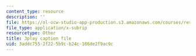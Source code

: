 ```yaml
---
content_type: resource
description: ''
file: https://ol-ocw-studio-app-production.s3.amazonaws.com/courses/res-10-s95-physics-of-covid-19-transmission-fall-2020/3addc7552f225b9cb24c186de2f9ac9c_t4P_zSJbods.vtt
file_type: application/x-subrip
resourcetype: Other
title: 3play caption file
uid: 3addc755-2f22-5b9c-b24c-186de2f9ac9c
---
```


